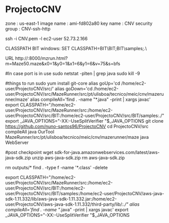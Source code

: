 # ProjectoCNV

zone : us-east-1
image name : ami-fd802a80
key name : CNV
security group : CNV-ssh-http

ssh -i CNV.pem -l ec2-user 52.73.2.166

CLASSPATH BIT
windows:
SET CLASSPATH=<path>BIT\BIT;<path>BIT\samples;.\

URL
http://<ip>:8000/mzrun.html?m=Maze50.maze&x0=1&y0=1&x1=6&y1=6&v=75&s=bfs

#In case port is in use
sudo netstat -plten | grep java
sudo kill -9 <pid>


#things to run
sudo yum install git-core
alias goUp='cd /home/ec2-user/ProjectoCNV/src/'
alias goDown='cd /home/ec2-user/ProjectoCNV/src/MazeRunner/src/pt/ulisboa/tecnico/meic/cnv/mazerunner/maze'
alias compileAll='find . -name "*.java" -print | xargs javac'
export CLASSPATH="/home/ec2-user/ProjectoCNV/src/MazeRunner/src:/home/ec2-user/ProjectoCNV/src/BIT:/home/ec2-user/ProjectoCNV/src/BIT/samples:./"
export _JAVA_OPTIONS="-XX:-UseSplitVerifier "$_JAVA_OPTIONS
git clone https://github.com/nuno-santos96/ProjectoCNV
cd ProjectoCNV/src
compileAll
java OurTool MazeRunner/src/pt/ulisboa/tecnico/meic/cnv/mazerunner/maze
java WebServer


#post checkpoint
wget sdk-for-java.amazonwebservices.com/latest/aws-java-sdk.zip
unzip aws-java-sdk.zip
rm aws-java-sdk.zip

rm outputs/*
find . -type f -name '*.class' -delete

export CLASSPATH="/home/ec2-user/ProjectoCNV/src/MazeRunner/src:/home/ec2-user/ProjectoCNV/src/BIT:/home/ec2-user/ProjectoCNV/src/BIT/samples:/home/ec2-user/ProjectoCNV/aws-java-sdk-1.11.332/lib/aws-java-sdk-1.11.332.jar:/home/ec2-user/ProjectoCNV/aws-java-sdk-1.11.332/third-party/lib/*:./"
alias compileAll='find . -name "*.java" -print | xargs javac'
export _JAVA_OPTIONS="-XX:-UseSplitVerifier "$_JAVA_OPTIONS

